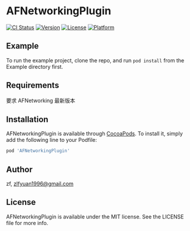 # AFNetworkingPlugin

[![CI Status](https://img.shields.io/travis/zf/AFNetworkingPlugin.svg?style=flat)](https://travis-ci.org/zf/AFNetworkingPlugin)
[![Version](https://img.shields.io/cocoapods/v/AFNetworkingPlugin.svg?style=flat)](https://cocoapods.org/pods/AFNetworkingPlugin)
[![License](https://img.shields.io/cocoapods/l/AFNetworkingPlugin.svg?style=flat)](https://cocoapods.org/pods/AFNetworkingPlugin)
[![Platform](https://img.shields.io/cocoapods/p/AFNetworkingPlugin.svg?style=flat)](https://cocoapods.org/pods/AFNetworkingPlugin)

## Example

To run the example project, clone the repo, and run `pod install` from the Example directory first.

## Requirements

要求 AFNetworking 最新版本

## Installation

AFNetworkingPlugin is available through [CocoaPods](https://cocoapods.org). To install
it, simply add the following line to your Podfile:

```ruby
pod 'AFNetworkingPlugin'
```

## Author

zf, zlfyuan1996@gmail.com

## License

AFNetworkingPlugin is available under the MIT license. See the LICENSE file for more info.
